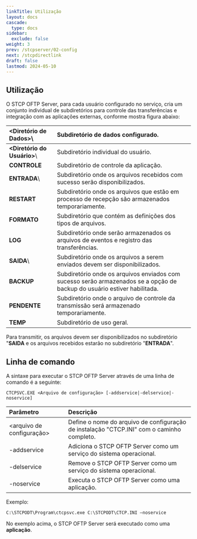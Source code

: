 ```yaml
---
linkTitle: Utilização
layout: docs
cascade:
  type: docs
sidebar:
  exclude: false
weight: 3
prev: /stcpserver/02-config
next: /stcpdirectlink
draft: false
lastmod: 2024-05-10
---
```

## Utilização

O STCP OFTP Server, para cada usuário configurado no serviço, cria um conjunto individual de subdiretórios para controle das transferências e integração com as aplicações externas, conforme mostra figura abaixo:

<Diretório de Dados>\ | Subdiretório de dados configurado.
:---                  | :---
**<Diretório do Usuário>**\ | Subdiretório individual do usuário.
**CONTROLE**          | Subdiretório de controle da aplicação.
**ENTRADA**\          | Subdiretório onde os arquivos recebidos com sucesso serão disponibilizados.
**RESTART**           | Subdiretório onde os arquivos que estão em processo de recepção são armazenados temporariamente.
**FORMATO**           | Subdiretório que contém as definições dos tipos de arquivos.
**LOG**               | Subdiretório onde serão armazenados os arquivos de eventos e registro das transferências.
**SAIDA**\            | Subdiretório onde os arquivos a serem enviados devem ser disponibilizados.
**BACKUP**            | Subdiretório onde os arquivos enviados com sucesso serão armazenados se a opção de backup do usuário estiver habilitada.
**PENDENTE**          | Subdiretório onde o arquivo de controle da transmissão será armazenado temporariamente.
**TEMP**              | Subdiretório de uso geral.

Para transmitir, os arquivos devem ser disponibilizados no subdiretório "**SAIDA** e os arquivos recebidos estarão no subdiretório "**ENTRADA**".

## Linha de comando

A sintaxe para executar o STCP OFTP Server através de uma linha de comando é a seguinte:

```pshell
CTCPSVC.EXE <Arquivo de configuração> [-addservice|-delservice|-noservice]
```
Parâmetro  | Descrição
:---       | :---
<arquivo de configuração>| Define o nome do arquivo de configuração de instalação "CTCP.INI" com o caminho completo.
-addservice| Adiciona o STCP OFTP Server como um serviço do sistema operacional.
-delservice| Remove o STCP OFTP Server como um serviço do sistema operacional.
-noservice | Executa o STCP OFTP Server como uma aplicação.

Exemplo:

```pshell
C:\STCPODT\Program\ctcpsvc.exe C:\STCPODT\CTCP.INI –noservice
```
No exemplo acima, o STCP OFTP Server será executado como uma **aplicação**.
